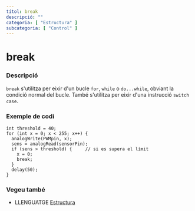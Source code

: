 ```yaml
---
títol: break
descripció: ""
categoria: [ "Estructura" ]
subcategoria: [ "Control" ]
---
```



# break

### Descripció

`break` s'utilitza per eixir d'un bucle `for`, `while` o `do...while`, obviant la condició normal del bucle. També s'utilitza per eixir d'una instrucció `switch case`.

### Exemple de codi

```
int threshold = 40;
for (int x = 0; x < 255; x++) {
  analogWrite(PWMpin, x);
  sens = analogRead(sensorPin);
  if (sens > threshold) {     // si es supera el límit
    x = 0;
    break;
  }
  delay(50);
}
```

### Vegeu també

*  LLENGUATGE [Estructura](../../Estructura.md)
